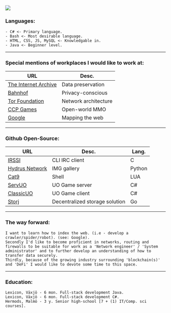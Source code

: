 ![](https://c.tenor.com/PETBj_OJmJUAAAAC/leekspin.gif)
-------------------------------------------------------------------------------------------------------------------------------
### Languages:

	- C# <- Primary language.
	- Bash <- Most desirable language.
	- HTML, CSS, JS, MySQL <- Knowledgable in.
	- Java <- Beginner level. 
-------------------------------------------------------------------------
### Special mentions of workplaces I would like to work at:
| URL 						| Desc. 		|
| ----------------------------------------------|-----------------------|
| [The Internet Archive](https://archive.org) 	| Data preservation	|
| [Bahnhof](https://bahnhof.se) 		| Privacy-conscious	|
| [Tor Foundation](https://www.torproject.org) 	| Network architecture	|
| [CCP Games](https://www.ccpgames.com/) 	| Open-world MMO	|
| [Google](https://www.google.com/) 		| Mapping the web	|
-------------------------------------------------------------------------------------------------
### Github Open-Source:
| URL 							| Desc.					| Lang. |
| ------------------------------------------------------|---------------------------------------|-------|
| [IRSSI](https://github.com/irssi/irssi)		| CLI IRC client			| C	|
| [Hydrus Network](https://github.com/hydrusnetwork)	| IMG gallery				| Python|
| [Cat9](https://github.com/letoram/cat9) 		| Shell					| LUA	|
| [ServUO](https://github.com/ServUO/ServUO) 		| UO Game server			| C#	|
| [ClassicUO](https://github.com/ClassicUO/ClassicUO)	| UO Game client			| C#	|
| [Storj](https://github.com/storj/storj)		| Decentralized storage solution	| Go	|
-------------------------------------------------------------------------------------------------
### The way forward:

	I want to learn how to index the web. (i.e - develop a crawler/spider/robot). (see: Google).
	Secondly I'd like to become proficient in networks, routing and firewalls to be suitable for work as a 'Network engineer' / 'System administrator' and to further develop an understanding of how to transfer data securely. 
	Thirdly, because of the growing industry surrounding 'blockchain(s)' and 'DeFi' I would like to devote some time to this space. 
-------------------------------------------------------------------------------------------------------------------------------
### Education:

	Lexicon, Växjö - 6 mon. Full-stack development Java.
	Lexicon, Växjö - 6 mon. Full-stack development C#.
	Hermods, Malmö - 3 y. Senior high-school [7 + (1) IT/Comp. sci courses].
